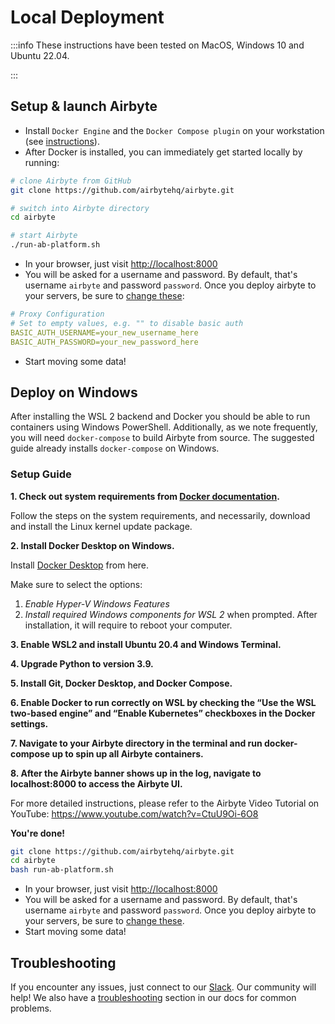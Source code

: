 # Local Deployment

:::info
These instructions have been tested on MacOS, Windows 10 and Ubuntu 22.04.

:::

## Setup & launch Airbyte

- Install `Docker Engine` and the `Docker Compose plugin` on your workstation \(see [instructions](https://docs.docker.com/engine/install/)\).
- After Docker is installed, you can immediately get started locally by running:

```bash
# clone Airbyte from GitHub
git clone https://github.com/airbytehq/airbyte.git

# switch into Airbyte directory
cd airbyte

# start Airbyte
./run-ab-platform.sh
```

- In your browser, just visit [http://localhost:8000](http://localhost:8000)
- You will be asked for a username and password. By default, that's username `airbyte` and password `password`. Once you deploy airbyte to your servers, be sure to [change these](/operator-guides/security):

```yaml
# Proxy Configuration
# Set to empty values, e.g. "" to disable basic auth
BASIC_AUTH_USERNAME=your_new_username_here
BASIC_AUTH_PASSWORD=your_new_password_here
```

- Start moving some data!

## Deploy on Windows

After installing the WSL 2 backend and Docker you should be able to run containers using Windows PowerShell. Additionally, as we note frequently, you will need `docker-compose` to build Airbyte from source. The suggested guide already installs `docker-compose` on Windows.


### Setup Guide

**1. Check out system requirements from [Docker documentation](https://docs.docker.com/desktop/windows/install/).**

Follow the steps on the system requirements, and necessarily, download and install the Linux kernel update package.

**2. Install Docker Desktop on Windows.**

Install [Docker Desktop](https://docs.docker.com/desktop/windows/install/) from here.

Make sure to select the options:

1. _Enable Hyper-V Windows Features_
2. _Install required Windows components for WSL 2_
   when prompted. After installation, it will require to reboot your computer.

**3. Enable WSL2 and install Ubuntu 20.4 and Windows Terminal.**

**4. Upgrade Python to version 3.9.**

**5. Install Git, Docker Desktop, and Docker Compose.**

**6. Enable Docker to run correctly on WSL by checking the “Use the WSL two-based engine” and “Enable Kubernetes” checkboxes in the Docker settings.**

**7. Navigate to your Airbyte directory in the terminal and run docker-compose up to spin up all Airbyte containers.**

**8. After the Airbyte banner shows up in the log, navigate to localhost:8000 to access the Airbyte UI.**

For more detailed instructions, please refer to the Airbyte Video Tutorial on YouTube: <https://www.youtube.com/watch?v=CtuU9Oi-6O8>

**You're done!**

```bash
git clone https://github.com/airbytehq/airbyte.git
cd airbyte
bash run-ab-platform.sh
```

- In your browser, just visit [http://localhost:8000](http://localhost:8000)
- You will be asked for a username and password. By default, that's username `airbyte` and password `password`. Once you deploy airbyte to your servers, be sure to [change these](/operator-guides/security).
- Start moving some data!
## Troubleshooting

If you encounter any issues, just connect to our [Slack](https://slack.airbyte.io). Our community will help! We also have a [troubleshooting](../troubleshooting/on-deploying.md) section in our docs for common problems.
